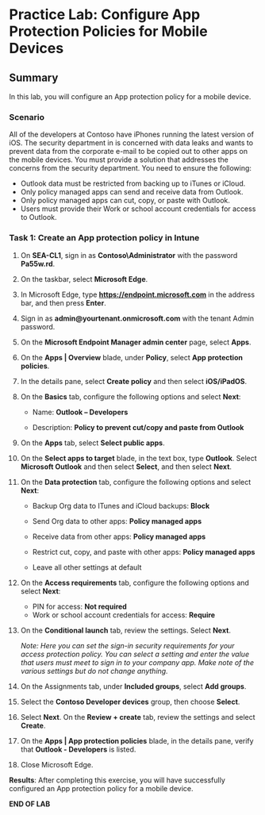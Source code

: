 # Practice Lab: Configure App Protection Policies for Mobile Devices

## Summary

In this lab, you will configure an App protection policy for a mobile device.

### Scenario

All of the developers at Contoso have iPhones running the latest version of iOS. The security department in is concerned with data leaks and wants to prevent data from the corporate e-mail to be copied out to other apps on the mobile devices. You must provide a solution that addresses the concerns from the security department. You need to ensure the following:

- Outlook data must be restricted from backing up to iTunes or iCloud.
- Only policy managed apps can send and receive data from Outlook.
- Only policy managed apps can cut, copy, or paste with Outlook.
- Users must provide their Work or school account credentials for access to Outlook.

### Task 1: Create an App protection policy in Intune

1.  On **SEA-CL1**, sign in as **Contoso\\Administrator** with the password **Pa55w.rd**.
    
2. On the taskbar, select **Microsoft Edge**.

3. In Microsoft Edge, type **https://endpoint.microsoft.com** in the address bar, and then press **Enter**. 

4. Sign in as **admin\@yourtenant.onmicrosoft.com** with the tenant Admin password.

5. On the **Microsoft Endpoint Manager admin center** page, select **Apps**.

6. On the **Apps | Overview** blade, under **Policy**, select **App protection policies**. 

7. In the details pane, select **Create policy** and then select **iOS/iPadOS**.

8. On the **Basics** tab, configure the following options and select **Next**:

   -   Name: **Outlook – Developers**

   -   Description: **Policy to prevent cut/copy and paste from Outlook**

9. On the **Apps** tab, select **Select public apps**.

10. On the **Select apps to target** blade, in the text box, type **Outlook**. Select **Microsoft Outlook** and then select **Select**, and then select **Next**.

11. On the **Data protection** tab, configure the following options and select **Next**:

    -   Backup Org data to ITunes and iCloud backups: **Block**

    -   Send Org data to other apps: **Policy managed apps**

    -   Receive data from other apps: **Policy managed apps**

    -   Restrict cut, copy, and paste with other apps: **Policy managed apps**

    -   Leave all other settings at default

12. On the **Access requirements** tab, configure the following options and select **Next**:

    -   PIN for access: **Not required**
    -   Work or school account credentials for access: **Require**

13. On the **Conditional launch** tab, review the settings. Select **Next**.

     _Note: Here you can set the sign-in security requirements for your access protection policy. You can select a setting and enter the value that users must meet to sign in to your company app. Make note of the various settings but do not change anything._

14. On the Assignments tab, under **Included groups**, select **Add groups**. 

15. Select the **Contoso Developer devices** group, then choose **Select**. 

16. Select **Next**.  On the **Review + create** tab, review the settings and select **Create**. 

17. On the **Apps | App protection policies** blade, in the details pane, verify that **Outlook - Developers** is listed.

18. Close Microsoft Edge.

**Results**: After completing this exercise, you will have successfully configured an App protection policy for a mobile device.

**END OF LAB**